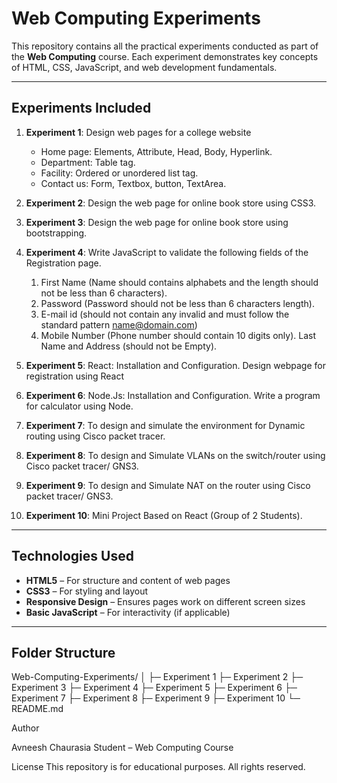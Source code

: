# Web Computing Experiments

This repository contains all the practical experiments conducted as part of the **Web Computing** course. Each experiment demonstrates key concepts of HTML, CSS, JavaScript, and web development fundamentals.

---

## **Experiments Included**

1. **Experiment 1**: Design web pages for a college website  
   - Home page: Elements, Attribute, Head, Body, Hyperlink. 
   - Department: Table tag.  
   - Facility: Ordered or unordered list tag.  
   - Contact us: Form, Textbox, button, TextArea.  

2. **Experiment 2**: Design the web page for online book store using CSS3. 

3. **Experiment 3**: Design the web page for online book store using bootstrapping.  

4. **Experiment 4**: Write JavaScript to validate the following fields of the Registration page.
    1. First Name (Name should contains alphabets and the length should not be less than 6 characters).
    2. Password (Password should not be less than 6 characters length).
    3. E-mail id (should not contain any invalid and must follow the standard pattern name@domain.com)
    4. Mobile Number (Phone number should contain 10 digits only).
    Last Name and Address (should not be Empty).

5. **Experiment 5**: React: Installation and Configuration. Design webpage for registration using React

6. **Experiment 6**: Node.Js: Installation and Configuration. Write a program for calculator using Node.

7. **Experiment 7**: To design and simulate the environment for Dynamic routing using Cisco packet tracer.

8. **Experiment 8**: To design and Simulate VLANs on the switch/router using Cisco packet tracer/ GNS3.

9. **Experiment 9**: To design and Simulate NAT on the router using Cisco packet tracer/ GNS3.
  
10. **Experiment 10**: Mini Project Based on React (Group of 2 Students).  
---

## **Technologies Used**

- **HTML5** – For structure and content of web pages  
- **CSS3** – For styling and layout  
- **Responsive Design** – Ensures pages work on different screen sizes  
- **Basic JavaScript** – For interactivity (if applicable)  

---

## **Folder Structure**
Web-Computing-Experiments/
│
├─ Experiment 1
├─ Experiment 2
├─ Experiment 3
├─ Experiment 4
├─ Experiment 5
├─ Experiment 6
├─ Experiment 7
├─ Experiment 8
├─ Experiment 9
├─ Experiment 10
└─ README.md

Author

Avneesh Chaurasia
Student – Web Computing Course

License
This repository is for educational purposes. All rights reserved.
